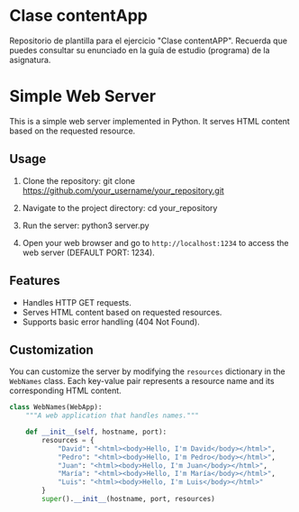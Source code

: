 # Clase contentApp

Repositorio de plantilla para el ejercicio "Clase contentAPP". Recuerda que puedes consultar su enunciado en la guía de estudio (programa) de la asignatura.


# Simple Web Server

This is a simple web server implemented in Python. It serves HTML content based on the requested resource.

## Usage

1. Clone the repository: git clone https://github.com/your_username/your_repository.git


2. Navigate to the project directory: cd your_repository


3. Run the server: python3 server.py


4. Open your web browser and go to `http://localhost:1234` to access the web server (DEFAULT PORT: 1234).

## Features

- Handles HTTP GET requests.
- Serves HTML content based on requested resources.
- Supports basic error handling (404 Not Found).

## Customization

You can customize the server by modifying the `resources` dictionary in the `WebNames` class. Each key-value pair represents a resource name and its corresponding HTML content.

```python
class WebNames(WebApp):
    """A web application that handles names."""

    def __init__(self, hostname, port):
        resources = {
            "David": "<html><body>Hello, I'm David</body></html>",
            "Pedro": "<html><body>Hello, I'm Pedro</body></html>",
            "Juan": "<html><body>Hello, I'm Juan</body></html>",
            "María": "<html><body>Hello, I'm María</body></html>",
            "Luis": "<html><body>Hello, I'm Luis</body></html>"
        }
        super().__init__(hostname, port, resources)
```

